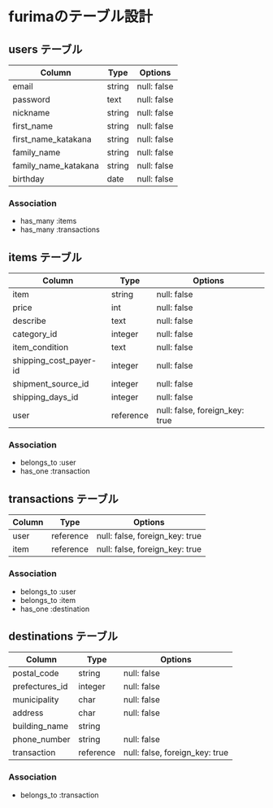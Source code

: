 # furimaのテーブル設計

## users テーブル

| Column               | Type   | Options     |
| -------------------- | ------ | ----------- |
| email                | string | null: false |
| password             | text   | null: false |
| nickname             | string | null: false |
| first_name           | string | null: false |
| first_name_katakana  | string | null: false |
| family_name          | string | null: false |
| family_name_katakana | string | null: false |
| birthday             | date   | null: false |

### Association
- has_many :items
- has_many :transactions


## items テーブル

| Column                 | Type       | Options                        |
| ---------------------- | ---------- | ------------------------------ |
| item                   | string     | null: false                    |
| price                  | int        | null: false                    |
| describe               | text       | null: false                    |
| category_id            | integer    | null: false                    |
| item_condition         | text       | null: false                    |
| shipping_cost_payer-id | integer    | null: false                    |
| shipment_source_id     | integer    | null: false                    |
| shipping_days_id       | integer    | null: false                    |
| user                   | reference  | null: false, foreign_key: true |

### Association
- belongs_to :user
- has_one :transaction


## transactions テーブル

| Column  | Type      | Options                        |
| ------- | --------- | ------------------------------ |
| user    | reference | null: false, foreign_key: true |
| item    | reference | null: false, foreign_key: true |

### Association
- belongs_to :user
- belongs_to :item
- has_one :destination


## destinations テーブル

| Column         | Type       | Options                        |
| -------------- | ---------- | ------------------------------ |
| postal_code    | string     | null: false                    |
| prefectures_id | integer    | null: false                    |
| municipality   | char       | null: false                    |
| address        | char       | null: false                    |
| building_name  | string     |                                |
| phone_number   | string     | null: false                    |
| transaction    | reference  | null: false, foreign_key: true |

### Association
- belongs_to :transaction
